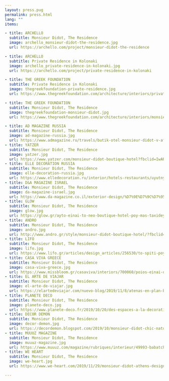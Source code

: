 ```yaml
---
layout: press.pug
permalink: press.html
lang: ""
items:

- title: ARCHELLO
  subtitle: Monsieur Didot, The Residence
  image: archello_monsieur-didot-the-residence.jpg
  url: https://archello.com/project/monsieur-didot-the-residence

- title: ARCHELLO
  subtitle: Private Residence in Kolonaki
  image: archello_private-residence-in-kolonaki.jpg
  url: https://archello.com/project/private-residence-in-kolonaki

- title: THE GREEK FOUNDATION
  subtitle: Private Residence in Kolonaki
  image: thegreekfoundation-private-residence.jpg
  url: https://www.thegreekfoundation.com/architecture/interiors/private-residence-in-kolonaki-athens-by-babatchas-design-studio

- title: THE GREEK FOUNDATION
  subtitle: Monsieur Didot, The Residence 
  image: thegreekfoundation-monsieur-didot.jpg
  url: https://www.thegreekfoundation.com/architecture/interiors/monsieur-didot-a-neoclassical-athens-boutique-hotel-by-babatchas-design-studio

- title: AD MAGAZINE RUSSIA
  subtitle: Monsieur Didot, The Residence
  image: ad-magazine-russia.jpg
  url: https://www.admagazine.ru/travels/butik-otel-monsieur-didot-v-afinah?fbclid=IwAR1auIDOr7NNhhslvFOdyDAgjiYDf8tDhuvV5ZMJroQPKR1pMfCeehDvk0o
- title: YATZER
  subtitle: Monsieur Didot, The Residence
  image: yatzer.jpg
  url: https://www.yatzer.com/monsieur-didot-boutique-hotel?fbclid=IwAR3W4_fyxuA0Sy7sEUvfsyDEuXd9Cu9WPD15vkmxU6_RQYnljUcA1M-q6CA
- title: ELLE DECORATION RUSSIA
  subtitle: Monsieur Didot, The Residence
  image: elle-decoration-russia.jpg
  url: https://www.elledecoration.ru/interior/hotels-restaurants/uyutnyi-butik-otel-monsieur-didot-v-afinah-id6845210/?utm_source=facebook&utm_medium=social&utm_campaign=6845210&fbclid=IwAR1R1z9DjmCXO35juy0-8KdDE953YBkNb2dB9oclhqbgVwEejzpCZc2kUYI
- title: D&A MAGAZINΕ ISRAEL
  subtitle: Monsieur Didot, The Residence
  image: da-magazine-israel.jpg
  url: https://www.da-magazine.co.il/exterior-design/%D7%9E%D7%9C%D7%95%D7%9F-%D7%91%D7%91%D7%99%D7%AA-%D7%94%D7%A4%D7%A8%D7%98%D7%99-%D7%A9%D7%9C-%D7%94%D7%90%D7%A8%D7%99%D7%A1%D7%98%D7%95%D7%A7%D7%A8%D7%98-%D7%9E%D7%99%D7%A1%D7%99%D7%99%D7%94-%D7%93/?fbclid=IwAR3PdSjn16_66vvM-D1MQYcmpfTScfdYzr-G6w-hIPpVPU2mgw7cJLfIu9I
- title: GLOW
  subtitle: Monsieur Didot, The Residence
  image: glow.jpg
  url: https://glow.gr/ayto-einai-to-neo-boutique-hotel-poy-mas-taxideyei-sthn-kryfh-gohteia-ths-palias-aohnas?fbclid=IwAR2ah5ztSYETuyZd572UOzNLGzEcfEEg0JyA5PS3bKyz6PUYovPqeEdKJnI
- title: ANDRO
  subtitle: Monsieur Didot, The Residence
  image: andro.jpg
  url: http://www.andro.gr/style/monsieur-didot-boutique-hotel/?fbclid=IwAR0gKnGkIWddV0nvCfOEZTS6i-YrIy0-FyzzvwhouoAYOOIG9QZkhH4WU2Q
- title: LIFO
  subtitle: Monsieur Didot, The Residence
  image: lifo.jpg
  url: https://www.lifo.gr/articles/design_articles/256530/to-spiti-poy-filoksenise-ton-tzon-lenon-kai-ti-gioko-ono-sto-kolonaki-metatrapike-se-boutique-hotel?fbclid=IwAR19TZDg3sdPwBDXHSAjrnuMJBGSvbhr2AhyJ1NY1sY2ZB-XmWtGWH_zD6Q
- title: CASA VIVA GREECE
  subtitle: Monsieur Didot, The Residence
  image: casa-viva-greece.jpg
  url: https://www.missbloom.gr/casaviva/interiors/700060/poios-einai-o-monsieur-didot?fbclid=IwAR2PYch2yI-1mFFKnqAdBHIxI1F_BEmM9EkxzGPO6E_LQhUgYXVv1T3jt1s
- title: EL ARTE DE VIAJAR
  subtitle: Monsieur Didot, The Residence
  image: el-arte-de-viajar.jpg
  url: https://elartedeviajar.com/nuevo-blog/2019/11/8/atenas-en-plan-boutique?fbclid=IwAR3IZnVhm-BZTsYcbkUGaml5DCOjz3MT7QSwzEW5ZnCq-eaGU2NXm3SaSTQ
- title: PLANETE DECO
  subtitle: Monsieur Didot, The Residence
  image: planete-deco.jpg
  url: https://www.planete-deco.fr/2019/10/20/des-espaces-a-la-decoration-naturelle-a-athenes-par-le-studio-de-design-babatchas/?fbclid=IwAR0A1rf0M6eUaJpZM7owkBWhBazOyp9xFeRT3DqgOmb9TyorBI2ltsDCpWA
- title: DECOR DEMON
  subtitle: Monsieur Didot, The Residence
  image: decor-demon.jpg
  url: https://decordemon.blogspot.com/2019/10/monsieur-didot-chic-natural-decoration.html
- title: MUUUZ MAGAZINE
  subtitle: Monsieur Didot, The Residence
  image: muuuz-magazine.jpg
  url: https://www.muuuz.com/magazine/rubriques/interieur/49993-babatchas-monsieur-didot.html
- title: WE HEART
  subtitle: Monsieur Didot, The Residence
  image: we-heart.jpg
  url: https://www.we-heart.com/2019/11/29/monsieur-didot-athens-design-hotel/

---
```

